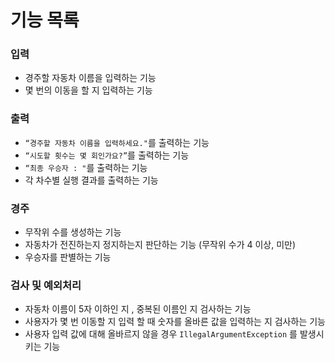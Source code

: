 # 기능 목록

### 입력

- 경주할 자동차 이름을 입력하는 기능
- 몇 번의 이동을 할 지 입력하는 기능

### 출력

- `“경주할 자동차 이름을 입력하세요."`를 출력하는 기능
- `“시도할 횟수는 몇 회인가요?”`를 출력하는 기능
- `“최종 우승자 : "`를 출력하는 기능
- 각 차수별 실행 결과를 출력하는 기능

### 경주

- 무작위 수를 생성하는 기능
- 자동차가 전진하는지 정지하는지 판단하는 기능 (무작위 수가 4 이상, 미만)
- 우승자를 판별하는 기능

### 검사 및 예외처리

- 자동차 이름이 5자 이하인 지 , 중복된 이름인 지 검사하는 기능
- 사용자가 몇 번 이동할 지 입력 할 때 숫자를 올바른 값을 입력하는 지 검사하는 기능
- 사용자 입력 값에 대해 올바르지 않을 경우 `IllegalArgumentException` 를 발생시키는 기능
